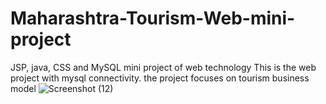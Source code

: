 # Maharashtra-Tourism-Web-mini-project
JSP, java, CSS and MySQL mini project of web technology
This is the web project with mysql connectivity.
the project focuses on tourism business model
![Screenshot (12)](https://github.com/AdityaPatil1000/Maharashtra-Tourism-Web-mini-project/assets/86911300/716d6416-d500-49d8-9970-5b505fcbcbda)
